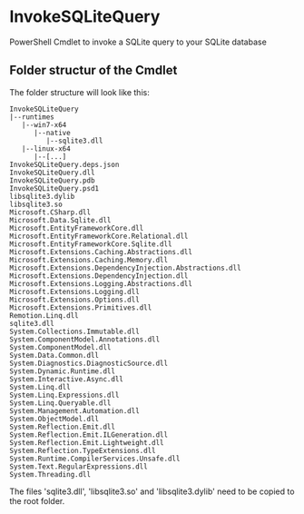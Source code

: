 # InvokeSQLiteQuery
PowerShell Cmdlet to invoke a SQLite query to your SQLite database

## Folder structur of the Cmdlet
The folder structure will look like this:

```
InvokeSQLiteQuery
|--runtimes
   |--win7-x64
      |--native
         |--sqlite3.dll
   |--linux-x64
      |--[...]
InvokeSQLiteQuery.deps.json
InvokeSQLiteQuery.dll
InvokeSQLiteQuery.pdb
InvokeSQLiteQuery.psd1
libsqlite3.dylib
libsqlite3.so
Microsoft.CSharp.dll
Microsoft.Data.Sqlite.dll
Microsoft.EntityFrameworkCore.dll
Microsoft.EntityFrameworkCore.Relational.dll
Microsoft.EntityFrameworkCore.Sqlite.dll
Microsoft.Extensions.Caching.Abstractions.dll
Microsoft.Extensions.Caching.Memory.dll
Microsoft.Extensions.DependencyInjection.Abstractions.dll
Microsoft.Extensions.DependencyInjection.dll
Microsoft.Extensions.Logging.Abstractions.dll
Microsoft.Extensions.Logging.dll
Microsoft.Extensions.Options.dll
Microsoft.Extensions.Primitives.dll
Remotion.Linq.dll
sqlite3.dll
System.Collections.Immutable.dll
System.ComponentModel.Annotations.dll
System.ComponentModel.dll
System.Data.Common.dll
System.Diagnostics.DiagnosticSource.dll
System.Dynamic.Runtime.dll
System.Interactive.Async.dll
System.Linq.dll
System.Linq.Expressions.dll
System.Linq.Queryable.dll
System.Management.Automation.dll
System.ObjectModel.dll
System.Reflection.Emit.dll
System.Reflection.Emit.ILGeneration.dll
System.Reflection.Emit.Lightweight.dll
System.Reflection.TypeExtensions.dll
System.Runtime.CompilerServices.Unsafe.dll
System.Text.RegularExpressions.dll
System.Threading.dll
```

The files 'sqlite3.dll', 'libsqlite3.so' and 'libsqlite3.dylib' need to be copied to the root folder.

